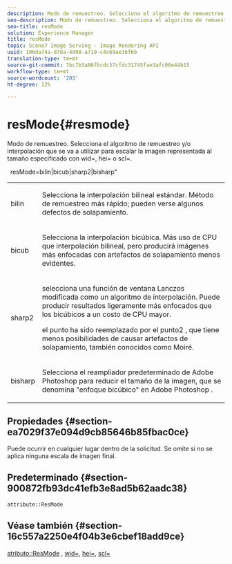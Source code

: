 ```yaml
---
description: Modo de remuestreo. Selecciona el algoritmo de remuestreo y/o interpolación que se va a utilizar para escalar la imagen representada al tamaño especificado con wid=, hei= o scl=.
seo-description: Modo de remuestreo. Selecciona el algoritmo de remuestreo y/o interpolación que se va a utilizar para escalar la imagen representada al tamaño especificado con wid=, hei= o scl=.
seo-title: resMode
solution: Experience Manager
title: resMode
topic: Scene7 Image Serving - Image Rendering API
uuid: 106da74a-d7da-4998-a719-c4c69ae36f6b
translation-type: tm+mt
source-git-commit: 7bc7b3a86fbcdc57cfdc31745fae3afc06e44b15
workflow-type: tm+mt
source-wordcount: '203'
ht-degree: 12%

---
```



# resMode{#resmode}

Modo de remuestreo. Selecciona el algoritmo de remuestreo y/o interpolación que se va a utilizar para escalar la imagen representada al tamaño especificado con wid=, hei= o scl=.

` `resMode=bilin|bicub|sharp2|bisharp&quot;

<table id="table_AF954C101B30473FAFE9930C7B694305"> 
 <tbody> 
  <tr> 
   <td colname="col1"> <p> <span class="+ topic/ph pr-d/codeph codeph"> bilin  </span> </p> </td> 
   <td colname="col2"> <p>Selecciona la interpolación bilineal estándar. Método de remuestreo más rápido; pueden verse algunos defectos de solapamiento. </p> </td> 
  </tr> 
  <tr> 
   <td colname="col1"> <p> <span class="+ topic/ph pr-d/codeph codeph"> bicub  </span> </p> </td> 
   <td colname="col2"> <p>Selecciona la interpolación bicúbica. Más uso de CPU que interpolación bilineal, pero producirá imágenes más enfocadas con artefactos de solapamiento menos evidentes. </p> </td> 
  </tr> 
  <tr> 
   <td colname="col1"> <p> <span class="+ topic/ph pr-d/codeph codeph"> sharp2  </span> </p> </td> 
   <td colname="col2"> <p>selecciona una función de ventana Lanczos modificada como un algoritmo de interpolación. Puede producir resultados ligeramente más enfocados que los bicúbicos a un costo de CPU mayor. </p> <p> <span class="codeph"> el punto  </span> ha sido reemplazado por el  <span class="codeph"> punto2  </span>, que tiene menos posibilidades de causar artefactos de solapamiento, también conocidos como Moiré. </p> </td> 
  </tr> 
  <tr> 
   <td colname="col1"> <p> <span class="codeph"> bisharp  </span> </p> </td> 
   <td colname="col2"> <p>Selecciona el <span class="keyword"> reampliador predeterminado de Adobe Photoshop </span> para reducir el tamaño de la imagen, que se denomina "enfoque bicúbico" en <span class="keyword"> Adobe Photoshop </span>. </p> </td> 
  </tr> 
 </tbody> 
</table>

## Propiedades {#section-ea7029f37e094d9cb85646b85fbac0ce}

Puede ocurrir en cualquier lugar dentro de la solicitud. Se omite si no se aplica ninguna escala de imagen final.

## Predeterminado {#section-900872fb93dc41efb3e8ad5b62aadc38}

`attribute::ResMode`

## Véase también {#section-16c557a2250e4f04b3e6cbef18add9ce}

[atributo::ResMode](../../../../../ir-api/material-cat/image-rendering-api-ref/c-ir-material-catalog/c-ir-attributes-reference/r-ir-cat-resmode.md#reference-fdca7eb6d5104fdeae9d6ac42251db82) ,  [wid=](../../../../../ir-api/http-protocol/image-rendering-api-ref/c-ir-http-protocol-ref/c-ir-http-protocol-command-reference/r-ir-wid.md#reference-b7e691b0624941168c94b2749ae233ec),  [hei=](../../../../../ir-api/http-protocol/image-rendering-api-ref/c-ir-http-protocol-ref/c-ir-http-protocol-command-reference/r-ir-hei.md#reference-1c08f60365a94417a39867c09cac5478),  [scl=](../../../../../ir-api/http-protocol/image-rendering-api-ref/c-ir-http-protocol-ref/c-ir-http-protocol-command-reference/r-ir-scl.md#reference-b14b51a6cbe34f0bba42880540592f29)
